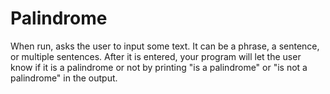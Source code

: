 # Palindrome
When run, asks the user to input some text. It can be a phrase, a sentence, or multiple sentences. After it is entered, your program will let the user know if it is a palindrome or not by printing "is a palindrome" or "is not a palindrome" in the output.
